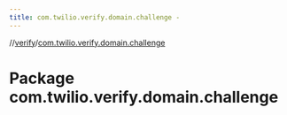 ```yaml
---
title: com.twilio.verify.domain.challenge -
---
```

//[verify](index.md)/[com.twilio.verify.domain.challenge](com.twilio.verify.domain.challenge.md)



# Package com.twilio.verify.domain.challenge  

